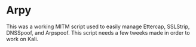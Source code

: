 Arpy
====

This was a working MITM script used to easily manage Ettercap, SSLStrip, DNSSpoof, and Arpspoof. This script needs a few tweeks made in order to work on Kali.
